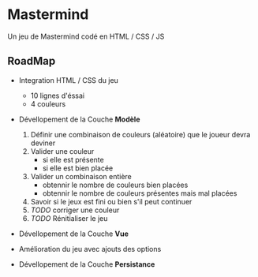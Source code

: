 # Mastermind

Un jeu de Mastermind codé en HTML / CSS / JS

## RoadMap

- Integration HTML / CSS du jeu
    - 10 lignes d'éssai
    - 4 couleurs
- Dévellopement de la Couche **Modèle**
    1. Définir une combinaison de couleurs (aléatoire) que le joueur devra deviner
    2. Valider une couleur
        - si elle est présente
        - si elle est bien placée
    3. Valider un combinaison entière
        - obtennir le nombre de couleurs bien placées
        - obtennir le nombre de couleurs présentes mais mal placées
    4. Savoir si le jeux est fini ou bien s'il peut continuer
    5. *TODO* corriger une couleur
    6. *TODO* Rénitialiser le jeu


- Dévellopement de la Couche **Vue**
- Amélioration du jeu avec ajouts des options
- Dévellopement de la Couche **Persistance**

